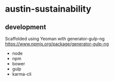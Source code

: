 # austin-sustainability


## development

Scaffolded using Yeoman with generator-gulp-ng https://www.npmjs.org/package/generator-gulp-ng

* node
* npm
* bower
* gulp
* karma-cli
